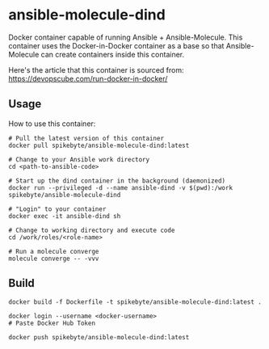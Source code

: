 # ansible-molecule-dind

Docker container capable of running Ansible + Ansible-Molecule. This container uses the Docker-in-Docker container as a base so that Ansible-Molecule can create containers inside this container.

Here's the article that this container is sourced from: https://devopscube.com/run-docker-in-docker/

## Usage

How to use this container:

```
# Pull the latest version of this container
docker pull spikebyte/ansible-molecule-dind:latest

# Change to your Ansible work directory
cd <path-to-ansible-code>

# Start up the dind container in the background (daemonized)
docker run --privileged -d --name ansible-dind -v $(pwd):/work spikebyte/ansible-molecule-dind

# "Login" to your container
docker exec -it ansible-dind sh

# Change to working directory and execute code
cd /work/roles/<role-name>

# Run a molecule converge
molecule converge -- -vvv
```

## Build

```
docker build -f Dockerfile -t spikebyte/ansible-molecule-dind:latest .

docker login --username <docker-username>
# Paste Docker Hub Token

docker push spikebyte/ansible-molecule-dind:latest
```
